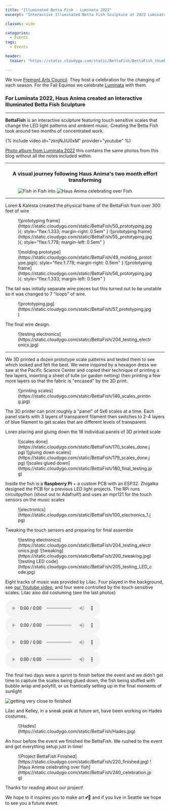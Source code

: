 ```yaml
---
title: "Illuminated Betta Fish - Luminata 2022"
excerpt: "Interactive Illuminated Betta Fish Sculpture at 2022 Luminata!"

classes: wide

categories:
  - Events
tags:
  - Events

header:
  teaser: "https://static.cloudygo.com/static/BettaFish/BettaFish_thumbnail.jpg"

---
```


We love [Fremont Arts Council](https://fremontartscouncil.org/).
They host a celebration for the changing of each season. For the Fall Equinox
we celebrate [Luminata](https://fremontartscouncil.org/luminata) with them.

### For Luminata 2022, Haus Anima created an Interactive Illuminated Betta Fish Sculpture
---

**BettaFish** is an interactive sculpture featuring touch sensitive scales that change the LED light patterns and ambient music.
Creating the Betta Fish took around two months of concentrated work.

{% include video id="zknjNJiU0xM" provider="youtube" %}

[Photo album from Luminata 2022](https://photos.app.goo.gl/3jUfCPXMs2Rhnzkh6)
this contains the same photos from this blog without all the notes included within.

---

<center><h3>A visual journey following Haus Anima's two month effort transforming</h3></center>

<figure class="third">
 <img alt="Fish in Fish" src="https://static.cloudygo.com/static/BettaFish/1_Fish_In_Fish.jpg">
 <span>into</span>
 <img alt="Haus Anima celebrating over Fish" src="https://static.cloudygo.com/static/BettaFish/240_celebration.jpg">
</figure>

---

Loren & Kalesta created the physical frame of the BettaFish from over 300 feet of wire


<figure class="half" markdown="span">
![prototyping frame](https://static.cloudygo.com/static/BettaFish/50_prototyping.jpg){: style="flex:1.333; margin-right: 0.5em" }
![prototyping frame](https://static.cloudygo.com/static/BettaFish/55_prototyping.jpg){: style="flex:1.778; margin-left: 0.5em" }
</figure>

<figure class="half" markdown="span">
![molding prototype](https://static.cloudygo.com/static/BettaFish/49_molding_prototype.jpg){: style="flex:1.778; margin-right: 0.5em" }
![prototyping frame](https://static.cloudygo.com/static/BettaFish/56_prototyping.jpg){: style="flex:1.333; margin-left: 0.5em" }
</figure>


The tail was initially separate wire pieces but this turned out to be unstable so it was changed to 7 "loops" of wire.

<figure class="thin" markdown="span">
![prototyping.jpg](https://static.cloudygo.com/static/BettaFish/57_prototyping.jpg)
</figure>

The final wire design.

<figure class="thin" markdown="span">
![testing electronics](https://static.cloudygo.com/static/BettaFish/204_testing_electronics.jpg)
</figure>

---

We 3D printed a dozen prototype scale patterns and tested them to see which looked and felt the best.
We were inspired by a hexagon dress we saw at the Pacific Science Center and copied their technique of printing a few layers, inserting a sheet of tulle (or garden netting) then printing a few more layers so that the fabric is "encased" by the 3D print.

<figure class="thin" markdown="span">
![printing scales](https://static.cloudygo.com/static/BettaFish/140_scales_printing.jpg)
</figure>

The 3D printer can print roughly a "panel" of 5x6 scales at a time.
Each panel starts with 3 layers of transparent filament then switches to 2-4 layers
of blue filament to get scales that are different levels of transparent.

Loren placing and gluing down the 18 individual panels of 3D printed scale


<figure class="third" markdown="span">
![scales done](https://static.cloudygo.com/static/BettaFish/170_scales_done.jpg)
![gluing down scales](https://static.cloudygo.com/static/BettaFish/179_scales_done.jpg)
![scales glued down](https://static.cloudygo.com/static/BettaFish/180_final_testing.jpg)
</figure>


Inside the fish is a **Raspberry Pi** + a custom PCB with an ESP32.
Zhigalka designed the PCB for a previous LED light projects.
The RPi runs circuitpython (shout out to Adafruit!) and uses an mpr121 for the touch sensors on the music scales

<figure class="thin" markdown="span">
![electronics](https://static.cloudygo.com/static/BettaFish/100_electronics_1.jpg)
</figure>

Tweaking the touch sensors and preparing for final assemble

<figure class="third" markdown="span">
![testing electronics](https://static.cloudygo.com/static/BettaFish/204_testing_electronics.jpg)
![tweaking](https://static.cloudygo.com/static/BettaFish/200_tweaking.jpg)
![testing LED code](https://static.cloudygo.com/static/BettaFish/205_testing_LED_code.jpg)
</figure>

Eight tracks of music was provided by Lilac. Four played in the background, see [our Youtube video](https://youtu.be/zknjNJiU0xM),
and four were controlled by the touch sensitive scales. Lilac also did costuming (see the last photos)

<div>
  <audio controls src="https://static.cloudygo.com/static/BettaFish/01 Drums.mp3"></audio>
  <audio controls src="https://static.cloudygo.com/static/BettaFish/02 Emergence.mp3"></audio>
</div>
<div>
  <audio controls src="https://static.cloudygo.com/static/BettaFish/04 Kelley.mp3"></audio>
  <audio controls src="https://static.cloudygo.com/static/BettaFish/05 Piano.mp3"></audio>
</div>

The final two days were a sprint to finish before the event and we didn't get time to capture the scales being glued down, the fish being stuffed with bubble wrap and polyfill, or us frantically setting up in the final moments of sunlight

![getting very close to finished](https://static.cloudygo.com/static/BettaFish/210_getting_close.jpg)

Lilac and Kelley, in a sneak peak at future art, have been working on Hades costumes.

<figure class="thin" markdown="span">
![Hades](https://static.cloudygo.com/static/BettaFish/Hades.jpg)
</figure>

An hour before the event we finished the BettaFish. We rushed to the event and got everything setup just in time!

<figure class="half" markdown="span">
![Project BettaFish Finished](https://static.cloudygo.com/static/BettaFish/220_finished.jpg)
![Haus Anima celebrating over fish](https://static.cloudygo.com/static/BettaFish/240_celebration.jpg)
</figure>

Thanks for reading about our project!

We hope to it inspires you to make art 💕🎨 and if you live in Seattle we hope to see you a future event.

